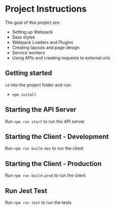 # Project Instructions

The goal of this project are:
- Setting up Webpack
- Sass styles
- Webpack Loaders and Plugins
- Creating layouts and page design
- Service workers
- Using APIs and creating requests to external urls

## Getting started

`cd` into the project folder and run:
- `npm install`

## Starting the API Server

Run `npm run start` to run the API server

## Starting the Client - Development

Run `npm run build-dev` to run the client

## Starting the Client - Production

Run `npm run build-prod` to run the client

## Run Jest Test

Run `npm run test` to run the tests